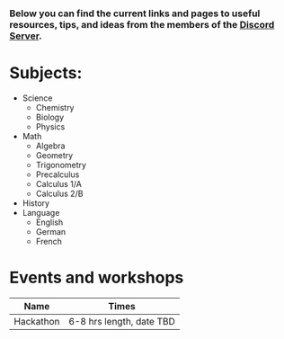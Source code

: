 ### Below you can find the current links and pages to useful resources, tips, and ideas from the members of the [Discord Server](https://discord.gg/AxgKzzt).


# Subjects:
* Science
  * Chemistry
  * Biology
  * Physics
* Math
  * Algebra
  * Geometry
  * Trigonometry
  * Precalculus
  * Calculus 1/A
  * Calculus 2/B
* History
* Language
  * English
  * German
  * French
  
# Events and workshops

| Name | Times |
|---|---|
| Hackathon | 6-8 hrs length, date TBD |

